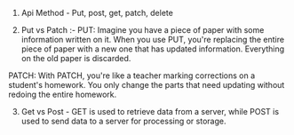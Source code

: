 1) Api Method - Put, post, get, patch, delete




2) Put vs Patch :-
PUT: Imagine you have a piece of paper with some information written on it. When you use PUT, you're replacing the entire piece of paper with a new one that has updated information. Everything on the old paper is discarded.

PATCH: With PATCH, you're like a teacher marking corrections on a student's homework. You only change the parts that need updating without redoing the entire homework.



3) Get vs Post - GET is used to retrieve data from a server, while POST is used to send data to a server for processing or storage.





